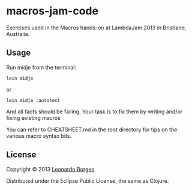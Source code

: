 # macros-jam-code

Exercises used in the Macros hands-on at LambdaJam 2013 in Brisbane, Australia.

## Usage

Run midje from the terminal:

`lein midje`

or

`lein midje :autotest`

And all facts should be failing. Your task is to fix them by writing and/or fixing existing macros

You can refer to CHEATSHEET.md in the root directory for tips on the various macro syntax bits.

## License

Copyright © 2013 [Leonardo Borges](http://www.leonardoborges.com)

Distributed under the Eclipse Public License, the same as Clojure.
